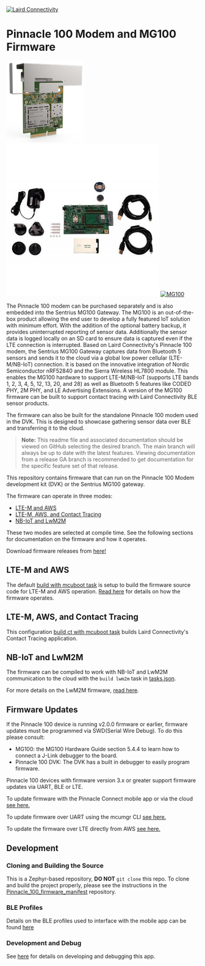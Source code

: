 
[![Laird Connectivity](docs/images/LairdConnnectivityLogo_Horizontal_RGB.png)](https://www.lairdconnect.com/)
# Pinnacle 100 Modem and MG100 Firmware
[![Pinnacle 100 Modem](docs/images/pinnacle_100_modem.png)](https://www.lairdconnect.com/wireless-modules/cellular-solutions/pinnacle-100-cellular-modem) [![Pinnacle 100 DVK](docs/images/450-00010-K1-Contents_0.jpg)](https://www.lairdconnect.com/wireless-modules/cellular-solutions/pinnacle-100-cellular-modem) [![MG100](docs/images/MG100-Starter-Kit.png)](https://www.lairdconnect.com/iot-devices/iot-gateways/sentrius-mg100-gateway-lte-mnb-iot-and-bluetooth-5)

The Pinnacle 100 modem can be purchased separately and is also embedded into the Sentrius MG100 Gateway. The MG100 is an out-of-the-box product allowing the end user to develop a fully featured IoT solution with minimum effort. With the addition of the optional battery backup, it provides uninterrupted reporting of sensor data. Additionally the sensor data is logged locally on an SD card to ensure data is captured even if the LTE connection is interrupted. Based on Laird Connectivity's Pinnacle 100 modem, the Sentrius MG100 Gateway captures data from Bluetooth 5 sensors and sends it to the cloud via a global low power cellular (LTE-M/NB-IoT) connection. It is based on the innovative integration of Nordic Semiconductor nRF52840 and the Sierra Wireless HL7800 module. This enables the MG100 hardware to support LTE-M/NB-IoT (supports LTE bands 1, 2, 3, 4, 5, 12, 13, 20, and 28) as well as Bluetooth 5 features like CODED PHY, 2M PHY, and LE Advertising Extensions. A version of the MG100 firmware can be built to support contact tracing with Laird Connectivity BLE sensor products.

The firmware can also be built for the standalone Pinnacle 100 modem used in the DVK. This is designed to showcase gathering sensor data over BLE and transferring it to the cloud.

>**Note:** This readme file and associated documentation should be viewed on GitHub selecting the desired branch. The main branch will always be up to date with the latest features. Viewing documentation from a release GA branch is recommended to get documentation for the specific feature set of that release.

This repository contains firmware that can run on the Pinnacle 100 Modem development kit (DVK) or the Sentrius MG100 gateway.

The firmware can operate in three modes:
* [LTE-M and AWS](#lte-m-and-aws)
* [LTE-M, AWS, and Contact Tracing](#lte-m-aws-and-contact-tracing)
* [NB-IoT and LwM2M](#nb-iot-and-lwm2m)

These two modes are selected at compile time. See the following sections for documentation on the firmware and how it operates.

Download firmware releases from [here!](https://github.com/LairdCP/Pinnacle_100_firmware/releases)

## LTE-M and AWS

The default [build with mcuboot task](.vscode/tasks.json) is setup to build the firmware source code for LTE-M and AWS operation. [Read here](docs/readme_ltem_aws.md) for details on how the firmware operates.

## LTE-M, AWS, and Contact Tracing
This configuration [build ct with mcuboot task](.vscode/tasks.json) builds Laird Connectivity's Contact Tracing application. 

## NB-IoT and LwM2M

The firmware can be compiled to work with NB-IoT and LwM2M communication to the cloud with the `build lwm2m` task in [tasks.json](.vscode/tasks.json).

For more details on the LwM2M firmware, [read here](docs/readme_nbiot_lwm2m.md).

## Firmware Updates

If the Pinnacle 100 device is running v2.0.0 firmware or earlier, firmware updates must be programmed via SWD(Serial Wire Debug). To do this please consult:
* MG100: the MG100 Hardware Guide section 5.4.4 to learn how to connect a J-Link debugger to the board.
* Pinnacle 100 DVK: The DVK has a built in debugger to easily program firmware.

Pinnacle 100 devices with firmware version 3.x or greater support firmware updates via UART, BLE or LTE.

To update firmware with the Pinnacle Connect mobile app or via the cloud [see here.](docs/readme_ltem_aws.md#firmware-updates)

To update firmware over UART using the mcumgr CLI [see here.](docs/firmware_update.md)

To update the firmware over LTE directly from AWS [see here.](docs/cloud_fota.md)

## Development

### Cloning and Building the Source

This is a Zephyr-based repository, **DO NOT** `git clone` this repo. To clone and build the project properly, please see the instructions in the [Pinnacle_100_firmware_manifest](https://github.com/LairdCP/Pinnacle_100_firmware_manifest) repository.

### BLE Profiles

Details on the BLE profiles used to interface with the mobile app can be found [here](docs/ble.md)

### Development and Debug

See [here](docs/development.md) for details on developing and debugging this app.

